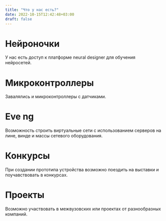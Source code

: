 ```yaml
---
title: "Что у нас есть?"
date: 2022-10-15T12:42:48+03:00
draft: false
---
```


# Нейроночки

У нас есть доступ к платформе neural designer для обучения нейросетей.

# Микроконтроллеры

Завалялись и микроконтроллеры с датчиками.

# Eve ng

Возможность строить виртуальные сети с использованием серверов на лине, винде и массы сетевого оборудования.

# Конкурсы

При создании прототипа устройства возможно поездить на выставки и поучавствовать в конкурсах.

# Проекты

Возможно участвовать в межвузовских или проектах от разнообразных компаний.
